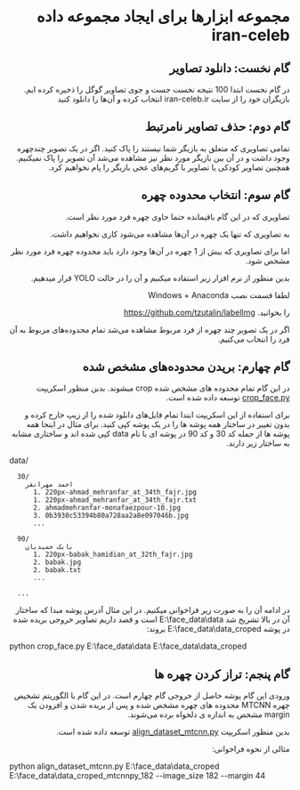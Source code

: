 <div dir="rtl">

# مجموعه ابزارها برای ایجاد مجموعه داده iran-celeb

## گام نخست: دانلود تصاویر
در گام نخست ابتدا 100 نتیجه نخست جست و جوی تصاویر گوگل را ذخیره کرده ایم.
بازیگران خود را از سایت iran-celeb.ir انتخاب کرده و آن‌ها را دانلود کنید

## گام دوم: حذف تصاویر نامرتبط
تمامی تصاویری که متعلق به بازیگر شما نیستند را پاک کنید.
اگر در یک تصویر چندچهره وجود داشت و در آن بین بازیگر مورد نظر نیز مشاهده می‌شد آن تصویر را پاک نمیکنیم.
همچنین تصاویر کودکی یا تصاویر با گریم‌های عجی بازیگر را پام نخواهیم کرد.

## گام سوم: انتخاب محدوده چهره
تصاویری که در این گام باقیمانده حتما حاوی چهره فرد مورد نظر است.

به تصاویری که تنها یک چهره در آن‌ها مشاهده می‌شود کاری نخواهیم داشت.

اما برای تصاویری که بیش از 1 چهره در آن‌ها وجود دارد باید محدوده چهره فرد مورد نظر مشخص شود.

بدین منظور از نرم افزار زیر استفاده میکنیم و آن را در حالت YOLO قرار میدهیم.


لطفا قسمت نصب
Windows + Anaconda

را بخوانید.
https://github.com/tzutalin/labelImg

اگر در یک تصویر چند چهره از فرد مربوط مشاهده می‌شد تمام محدوده‌های مربوط به آن فرد را انتخاب می‌کنیم.

## گام چهارم: بریدن محدوده‌های مشخص شده
در این گام تمام محدوده های مشخص شده crop میشوند.
بدین منظور اسکریپت 
[crop_face.py](https://github.com/Alireza-Akhavan/iran-celeb/blob/master/crop_face.py)
توسعه داده شده است.

برای استفاده از این اسکریپت ابتدا تمام فایل‌های دانلود شده را از زیپ خارج کرده و بدون تغییر در ساختار همه پوشه ها را در یک پوشه کپی کنید.
برای مثال  در اینجا همه پوشه ها از جمله کد 30 و کد 90 در پوشه ای با نام data کپی شده اند و ساختاری مشابه به ساختار زیر دارند.
</div>


  data/
  
      30/
        احمد مهرانفر
          1. 220px-ahmad_mehranfar_at_34th_fajr.jpg
          1. 220px-ahmad_mehranfar_at_34th_fajr.txt
          2. ahmadmehranfar-monafaezpour-10.jpg
          3. 0b3930c53394b80a728aa2a8e097046b.jpg
          ...

      90/
        بابک حميديان
          1. 220px-babak_hamidian_at_32th_fajr.jpg
          2. babak.jpg
          2. babak.txt
          ...
 
      ...

<div dir="rtl">
در ادامه آن را به صورت زیر فراخوانی میکنیم.
  در این مثال آدرس پوشه مبدا که ساختار آن در بالا تشریح شد 
 E:\face_data\data
  است و قصد داریم تصاویر خروجی بریده شده در پوشه
 E:\face_data\data_croped
  بروند:
 </div>
 
python crop_face.py E:\face_data\data E:\face_data\data_croped

<div dir="rtl">

## گام پنجم: تراز کردن چهره ها

ورودی این گام پوشه حاصل از خروجی گام چهارم است.
در این گام با الگوریتم تشخیص چهره MTCNN محدوده های چهره مشخص شده و پس از بریده شدن و افزودن یک margin مشخص به اندازه ی دلخواه برده می‌شوند.

بدین منظور اسکریپت 
[align_dataset_mtcnn.py](https://github.com/Alireza-Akhavan/iran-celeb/blob/master/mtcnn-align/align_dataset_mtcnn.py)
توسعه داده شده است.

مثالی از نحوه فراخوانی:

</div>

python align_dataset_mtcnn.py E:\face_data\data_croped E:\face_data\data_croped_mtcnnpy_182 --image_size 182 --margin 44
